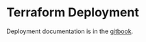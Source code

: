 # Terraform Deployment

Deployment documentation is in the [gitbook](https://zorroa.gitbook.io/zvi-deployment/-M7mj4Sd56c0dmNnwof_/).
